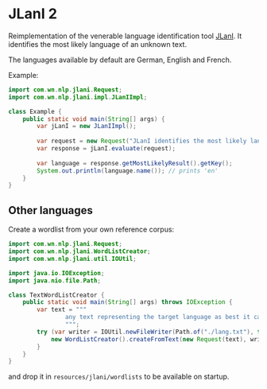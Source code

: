 # JLanI 2
Reimplementation of the venerable language identification tool [JLanI](https://toolbox.wortschatz.uni-leipzig.de/toolbox/textclassification/jlani).
It identifies the most likely language of an unknown text.

The languages available by default are German, English and French.

Example:

````java
import com.wn.nlp.jlani.Request;
import com.wn.nlp.jlani.impl.JLanIImpl;

class Example {
	public static void main(String[] args) {
		var jLanI = new JLanIImpl();
		
		var request = new Request("JLanI identifies the most likely language of an unknown text");
		var response = jLanI.evaluate(request);
		
		var language = response.getMostLikelyResult().getKey();
		System.out.println(language.name()); // prints 'en'
	}
}
````

## Other languages

Create a wordlist from your own reference corpus:

````java
import com.wn.nlp.jlani.Request;
import com.wn.nlp.jlani.WordListCreator;
import com.wn.nlp.jlani.util.IOUtil;

import java.io.IOException;
import java.nio.file.Path;

class TextWordListCreator {
	public static void main(String[] args) throws IOException {
		var text = """
				any text representing the target language as best it can
				""";
		try (var writer = IOUtil.newFileWriter(Path.of("./lang.txt"), true)) {
			new WordListCreator().createFromText(new Request(text), writer);
		}
	}
}
````

and drop it in ``resources/jlani/wordlists`` to be available on startup.
